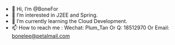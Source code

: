 - 👋 Hi, I’m @BoneFor
- 👀 I’m interested in J2EE and Spring.
- 🌱 I’m currently learning the Cloud Development.
- 📫 How to reach me : Wechat: Plum_Tan Or Q: 18512970 Or Email: bonelee@petalmail.com

<!---
BoneFor/BoneFor is a ✨ special ✨ repository because its `README.md` (this file) appears on your GitHub profile.
You can click the Preview link to take a look at your changes.
--->
